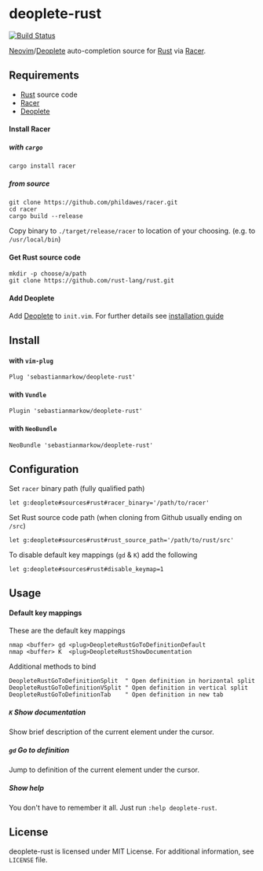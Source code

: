 # deoplete-rust

[![Build Status](http://img.shields.io/travis/sebastianmarkow/deoplete-rust/master.svg?style=flat-square)](https://travis-ci.org/sebastianmarkow/deoplete-rust)

[Neovim][neovim]/[Deoplete][deoplete] auto-completion source for [Rust][rust]
via [Racer][racer].


## Requirements
* [Rust][rust] source code
* [Racer][racer]
* [Deoplete][deoplete]

#### Install Racer
##### with `cargo`
~~~
cargo install racer
~~~

##### from source
~~~
git clone https://github.com/phildawes/racer.git
cd racer
cargo build --release
~~~

Copy binary to `./target/release/racer` to location of your choosing.
(e.g. to `/usr/local/bin`)

#### Get Rust source code
~~~
mkdir -p choose/a/path
git clone https://github.com/rust-lang/rust.git
~~~

#### Add Deoplete
Add [Deoplete][deoplete] to `init.vim`.
For further details see [installation guide](https://github.com/Shougo/deoplete.nvim#installation)


## Install
#### with `vim-plug`
~~~
Plug 'sebastianmarkow/deoplete-rust'
~~~

#### with `Vundle`
~~~
Plugin 'sebastianmarkow/deoplete-rust'
~~~

#### with `NeoBundle`
~~~
NeoBundle 'sebastianmarkow/deoplete-rust'
~~~


## Configuration
Set `racer` binary path (fully qualified path)
~~~
let g:deoplete#sources#rust#racer_binary='/path/to/racer'
~~~

Set Rust source code path (when cloning from Github usually ending on `/src`)
~~~
let g:deoplete#sources#rust#rust_source_path='/path/to/rust/src'
~~~

To disable default key mappings (`gd` & `K`) add the following
~~~
let g:deoplete#sources#rust#disable_keymap=1
~~~


## Usage
#### Default key mappings
These are the default key mappings
~~~
nmap <buffer> gd <plug>DeopleteRustGoToDefinitionDefault
nmap <buffer> K  <plug>DeopleteRustShowDocumentation
~~~

Additional methods to bind
~~~
DeopleteRustGoToDefinitionSplit  " Open definition in horizontal split
DeopleteRustGoToDefinitionVSplit " Open definition in vertical split
DeopleteRustGoToDefinitionTab    " Open definition in new tab
~~~

##### `K` Show documentation
Show brief description of the current element under the cursor.

##### `gd` Go to definition
Jump to definition of the current element under the cursor.

##### Show help
You don't have to remember it all. Just run `:help deoplete-rust`.

## License
deoplete-rust is licensed under MIT License.
For additional information, see `LICENSE` file.

[racer]: https://github.com/phildawes/racer
[neovim]: https://github.com/neovim/neovim
[deoplete]: https://github.com/Shougo/deoplete.nvim
[rust]: https://github.com/rust-lang/rust
